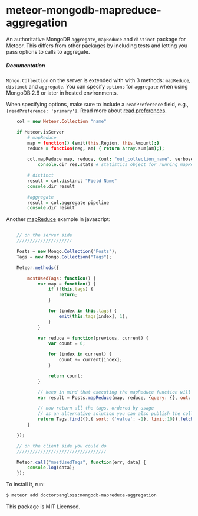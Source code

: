meteor-mongodb-mapreduce-aggregation
====================================

An authoritative MongoDB `aggregate`, `mapReduce` and `distinct` package for Meteor. This differs from other packages
by including tests and letting you pass options to calls to aggregate.

##### Documentation

`Mongo.Collection` on the server is extended with with 3 methods: `mapReduce`, `distinct` and `aggregate`. You can
specify `options` for `aggregate` when using MongoDB 2.6 or later in hosted environments.

When specifying options, make sure to include a `readPreference` field, e.g., `{readPreference: 'primary'}`. Read more
about [read preferences](http://docs.mongodb.org/manual/core/read-preference/).

```coffeescript
    col = new Meteor.Collection "name"

    if Meteor.isServer
        # mapReduce
        map = function() {emit(this.Region, this.Amount);}
        reduce = function(reg, am) { return Array.sum(am);};

        col.mapReduce map, reduce, {out: "out_collection_name", verbose: true}, (err,res)->
            console.dir res.stats # statistics object for running mapReduce

        # distinct
        result = col.distinct "Field Name"
        console.dir result

        #aggregate
        result = col.aggregate pipeline
        console.dir result
```

Another [mapReduce](http://docs.mongodb.org/manual/core/map-reduce/) example in javascript:
```javascript

    // on the server side
    /////////////////////

    Posts = new Mongo.Collection("Posts");
    Tags = new Mongo.Collection("Tags");

    Meteor.methods({

        mostUsedTags: function() {
            var map = function() {
                if (!this.tags) {
                    return;
                }

                for (index in this.tags) {
                    emit(this.tags[index], 1);
                }
            }

            var reduce = function(previous, current) {
                var count = 0;

                for (index in current) {
                    count += current[index];
                }

                return count;
            }

            // keep in mind that executing the mapReduce function will override every time the collection Tags
            var result = Posts.mapReduce(map, reduce, {query: {}, out: "Tags", verbose: true});

            // now return all the tags, ordered by usage
            // as an alternative solution you can also publish the collection Tags and use this one at the client side
            return Tags.find({},{ sort: {'value': -1}, limit:10}).fetch();
        }

    });

    // on the client side you could do
    //////////////////////////////////

    Meteor.call("mostUsedTags", function(err, data) {
        console.log(data);
    });

```

To install it, run:
```bash
$ meteor add doctorpangloss:mongodb-mapreduce-aggregation
```

This package is MIT Licensed.
